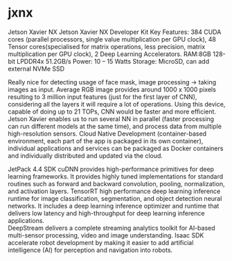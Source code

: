 # jxnx
Jetson Xavier NX
Jetson Xavier NX Developer Kit
Key Features:
384 CUDA cores (parallel processors, single value multiplication per GPU clock), 48 Tensor cores(specialised for matrix operations, less precision, matrix multiplication per GPU clock), 2 Deep Learning Accelerators.
RAM:8GB 128-bit LPDDR4x	51.2GB/s
Power: 10 – 15 Watts
Storage: MicroSD, can add external NVMe SSD


Really nice for detecting usage of face mask, image processing -> taking images as input. Average RGB image provides around 1000 x 1000 pixels resulting to 3 million input features (just for the first layer of CNN), considering all the layers it will require a lot of operations. Using this device, capable of doing up to 21 TOPs, CNN would be faster and more efficient.
Jetson Xavier enables us to run several NN in parallel (faster processing can run different models at the same time), and process data from multiple high-resolution sensors.
Cloud Native Development (container-based environment, each part of the app is packaged in its own container), individual applications and services can be packaged as Docker containers and individually distributed and updated via the cloud.


JetPack 4.4 SDK 
cuDNN
provides high-performance primitives for deep learning frameworks. It provides highly tuned implementations for standard routines such as forward and backward convolution, pooling, normalization, and activation layers.
TensorRT
high performance deep learning inference runtime for image classification, segmentation, and object detection neural networks. It includes a deep learning inference optimizer and runtime that delivers low latency and high-throughput for deep learning inference applications.	
DeepStream
delivers a complete streaming analytics toolkit for AI-based multi-sensor processing, video and image understanding.
Isaac SDK
accelerate robot development by making it easier to add artificial intelligence (AI) for perception and navigation into robots.

